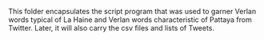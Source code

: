 This folder encapsulates the script program that was used to garner Verlan words typical of La Haine and Verlan words characteristic of Pattaya from Twitter. Later, it will also carry the csv files and lists of Tweets.
